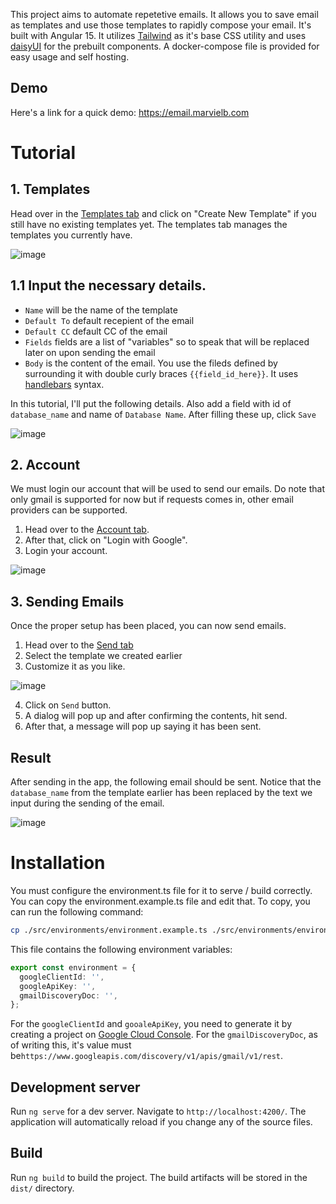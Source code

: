 This project aims to automate repetetive emails. It allows you to save email as templates and use those templates to rapidly compose your email. It's built with Angular 15. It utilizes [Tailwind](https://tailwindcss.com/) as it's base CSS utility and uses [daisyUI](https://daisyui.com) for the prebuilt components. A docker-compose file is provided for easy usage and self hosting.

## Demo
Here's a link for a quick demo: https://email.marvielb.com

# Tutorial

## 1. Templates
Head over in the [Templates tab](https://email.marvielb.com/template) and click on "Create New Template" if you still have no existing templates yet. The templates tab manages the templates you currently have.

![image](https://github.com/marvielb/lazy-email/assets/50162243/4f26fcdf-2d49-4389-af6e-376a70393f5b)


## 1.1 Input the necessary details. 
- `Name` will be the name of the template
- `Default To` default recepient of the email
- `Default CC` default CC of the email
- `Fields` fields are a list of "variables" so to speak that will be replaced later on upon sending the email
- `Body` is the content of the email. You use the fileds defined by surrounding it with double curly braces `{{field_id_here}}`. It uses [handlebars](https://handlebarsjs.com/guide/#what-is-handlebars) syntax.

In this tutorial, I'll put the following details. Also add a field with id of `database_name` and name of `Database Name`. After filling these up, click `Save`

![image](https://github.com/marvielb/lazy-email/assets/50162243/23ea3fc2-f2cb-485e-94dc-3146604e288c)

## 2. Account
We must login our account that will be used to send our emails. Do note that only gmail is supported for now but if requests comes in, other email providers can be supported. 
1. Head over to the [Account tab](https://email.marvielb.com/account).
2. After that, click on "Login with Google".
3. Login your account.

![image](https://github.com/marvielb/lazy-email/assets/50162243/8e1ea353-248c-4a17-b541-1a1dbf5895c1)

## 3. Sending Emails
Once the proper setup has been placed, you can now send emails.
1. Head over to the [Send tab](https://email.marvielb.com/send)
2. Select the template we created earlier
3. Customize it as you like.

![image](https://github.com/marvielb/lazy-email/assets/50162243/d860ec45-bd6b-48c0-9006-7809701678d4)

4. Click on `Send` button.
5. A dialog will pop up and after confirming the contents, hit send.
6. After that, a message will pop up saying it has been sent.

## Result
After sending in the app, the following email should be sent. Notice that the `database_name` from the template earlier has been replaced by the text we input during the sending of the email.

![image](https://github.com/marvielb/lazy-email/assets/50162243/374332ed-145f-44a3-9c72-b0b9922e45ed)


# Installation
You must configure the environment.ts file for it to serve / build correctly. You can copy the environment.example.ts file and edit that. To copy, you can run the following command:
```bash
cp ./src/environments/environment.example.ts ./src/environments/environment.ts
```

This file contains the following environment variables:
```typescript
export const environment = {
  googleClientId: '',
  googleApiKey: '',
  gmailDiscoveryDoc: '',
};
```

For the `googleClientId` and `gooaleApiKey`, you need to generate it by creating a project on [Google Cloud Console](https://console.cloud.google.com). For the `gmailDiscoveryDoc`, as of writing this, it's value must be`https://www.googleapis.com/discovery/v1/apis/gmail/v1/rest`.

## Development server

Run `ng serve` for a dev server. Navigate to `http://localhost:4200/`. The application will automatically reload if you change any of the source files.

## Build

Run `ng build` to build the project. The build artifacts will be stored in the `dist/` directory.
